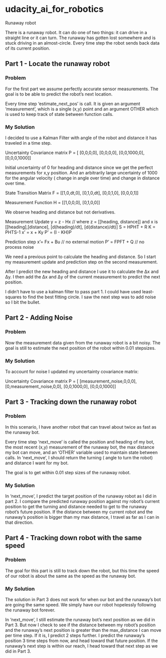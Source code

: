 # udacity_ai_for_robotics
Runaway robot

There is a runaway robot. It can do one of two things: it can drive in a straight line or it can turn. The runaway has gotten lost somewhere and is stuck driving in an almost-circle. Every time step the robot sends back data of its current position.

## Part 1 - Locate the runaway robot

### Problem

For the first part we assume perfectly accurate sensor measurements. The goal is to be able to predict the robot’s next location.

Every time step ‘estimate_next_pos’ is call. It is given an argument ‘measurement’, which is a single (x,y) point and an argument OTHER which is used to keep track of state between function calls.

### My Solution
I decided to use a Kalman Filter with angle of the robot and distance it has traveled in a time step. 

Uncertainty Covariance matrix
P = [ [0,0,0,0], [0,0,0,0], [0,0,1000,0], [0,0,0,1000]] 

Initial uncertainty of 0 for heading and distance since we get the perfect measurements for x,y position. And an arbitrarily large uncertainty of 1000 for the angular velocity ( change in angle over time) and change in distance over time.

State Transition Matrix
F =  [[1,0,dt,0], [0,1,0,dt], [0,0,1,0], [0,0,0,1]]

Measurement Function
H = [[1,0,0,0], [0,1,0,0]]

We observe heading and distance but not derivatives.

Measurement Update
y = z - Hx 	// where z = [[heading, distance]] and x is [[heading],[distance], [d(heading)/dt], [d(distance)/dt)]
S = HPHT + R
K = PHTS-1
x’ = x + Ky
P’ = (I - KH)P

Prediction step
x’= Fx + Bu // no external motion
P’ = FPFT + Q // no process noise

We need a previous point to calculate the heading and distance. So I start my measurement update and prediction step on the second measurement.

After I predict the new heading and distance I use it to calculate the Δx and Δy. I then add the  Δx and Δy of the current measurement to predict the next position.

I didn’t have to use a kalman filter to pass part 1. I could have used least-squares to find the best fitting circle. I saw the next step was to add noise so I bit the bullet.

## Part 2 - Adding Noise
### Problem
Now the measurement data given from the runaway robot is a bit noisy.
The goal is still to estimate the next position of the robot within 0.01 stepsizes.

### My Solution
To account for noise I updated my uncertainty covariance matrix:

Uncertainty Covariance matrix
P = [ [measurement_noise,0,0,0], [0,measurement_noise,0,0], [0,0,1000,0], [0,0,0,1000]] 


## Part 3 - Tracking down the runaway robot
### Problem
In this scenario, I have another robot that can travel about twice as fast as the runaway bot. 

Every time step ‘next_move’ is called the position and heading of my bot, the most recent (x,y) measurement of the runaway bot, the max distance my bot can move, and an ‘OTHER’ variable used to maintain state between calls. In ‘next_move’, I should return the turning ( angle to turn the robot)  and distance I want for my bot. 

The goal is to get within 0.01 step sizes of the runaway robot.

### My Solution
In ‘next_move’, I predict the target position of the runaway robot as I did in part 2.  I compare the predicted runaway position against my robot’s current position to get the turning and distance needed to get to the runaway robot’s future position. If the distance between my current robot and the runaway’s position is bigger than my max distance, I travel as far as I can in that direction.

## Part 4 - Tracking down robot with the same speed
### Problem
The goal for this part is still to track down the robot, but this time the speed of our robot is about the same as the speed as the runaway bot.

### My Solution
The solution in Part 3 does not work for when our bot and the runaway’s bot are going the same speed. We simply have our robot hopelessly following the runaway bot forever.

In ‘next_move’, I still estimate the runaway bot’s next position as we did in Part 3. But now I check to see if the distance between my robot’s position and the runaway’s next position is greater than  the max_distance I can move per time step. If it is, I predict 2 steps further. I predict the runaway’s position 3 time steps from now, and head toward that future position.  If the runaway’s next step is within our reach, I head toward that next step as we did in Part 3.

 










